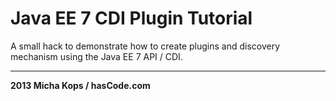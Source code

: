 # Java EE 7 CDI Plugin Tutorial

A small hack to demonstrate how to create plugins and discovery mechanism using the Java EE 7 API / CDI.

----

**2013 Micha Kops / hasCode.com**